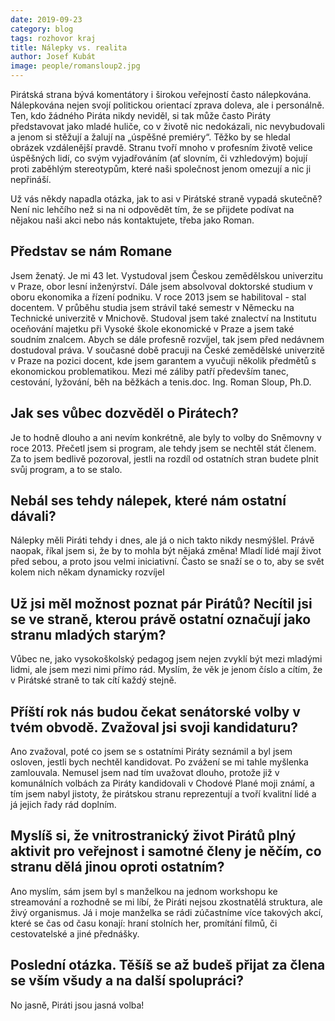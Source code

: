 ```yaml
---
date: 2019-09-23
category: blog
tags: rozhovor kraj 
title: Nálepky vs. realita
author: Josef Kubát
image: people/romansloup2.jpg
---
```


Pirátská strana bývá komentátory i širokou veřejností často nálepkována. Nálepkována nejen svojí politickou orientací zprava doleva, ale i personálně. Ten, kdo žádného Piráta nikdy neviděl, si tak může často Piráty představovat jako mladé huliče, co v životě nic nedokázali, nic nevybudovali a jenom si stěžují a žalují na „úspěšné premiéry“. Těžko by se hledal obrázek vzdálenější pravdě. Stranu tvoří mnoho v profesním životě velice úspěšných lidí, co svým vyjadřováním (ať slovním, či vzhledovým) bojují proti zaběhlým stereotypům, které naši společnost jenom omezují a nic ji nepřináší.

Už vás někdy napadla otázka, jak to asi v Pirátské straně vypadá skutečně? Není nic lehčího než si na ni odpovědět tím, že se přijdete podívat na nějakou naši akci nebo nás kontaktujete, třeba jako Roman.

## Představ se nám Romane
Jsem ženatý. Je mi 43 let. Vystudoval jsem Českou zemědělskou univerzitu v Praze, obor lesní inženýrství. Dále jsem absolvoval doktorské studium v oboru ekonomika a řízení podniku. V roce 2013 jsem se habilitoval - stal docentem. V průběhu studia jsem strávil také semestr v Německu na Technické univerzitě v Mnichově. Studoval jsem také znalectví na Institutu oceňování majetku při Vysoké škole ekonomické v Praze a jsem také soudním znalcem. Abych se dále profesně rozvíjel, tak jsem před nedávnem dostudoval práva. V současné době pracuji na České zemědělské univerzitě v Praze na pozici docent, kde jsem garantem a vyučuji několik předmětů s ekonomickou problematikou. Mezi mé záliby patří především tanec, cestování, lyžování, běh na běžkách a tenis.doc. Ing. Roman Sloup, Ph.D.

## Jak ses vůbec dozvěděl o Pirátech?
Je to hodně dlouho a ani nevím konkrétně, ale byly to volby do Sněmovny v roce 2013. Přečetl jsem si program, ale tehdy jsem se nechtěl stát členem. Za to jsem bedlivě pozoroval, jestli na rozdíl od ostatních stran budete plnit svůj program, a to se stalo.

## Nebál ses tehdy nálepek, které nám ostatní dávali?
Nálepky měli Piráti tehdy i dnes, ale já o nich takto nikdy nesmýšlel. Právě naopak, říkal jsem si, že by to mohla být nějaká změna! Mladí lidé mají život před sebou, a proto jsou velmi iniciativní. Často se snaží se o to, aby se svět kolem nich někam dynamicky rozvíjel

## Už jsi měl možnost poznat pár Pirátů? Necítil jsi se ve straně, kterou právě ostatní označují jako stranu mladých starým?
Vůbec ne, jako vysokoškolský pedagog jsem nejen zvyklí být mezi mladými lidmi, ale jsem mezi nimi přímo rád. Myslím, že věk je jenom číslo a cítím, že v Pirátské straně to tak cítí každý stejně.

## Příští rok nás budou čekat senátorské volby v tvém obvodě. Zvažoval jsi svoji kandidaturu?
Ano zvažoval, poté co jsem se s ostatními Piráty seznámil a byl jsem osloven, jestli bych nechtěl kandidovat. Po zvážení se mi tahle myšlenka zamlouvala. Nemusel jsem nad tím uvažovat dlouho, protože již v komunálních volbách za Piráty kandidovali v Chodové Plané moji známí, a tím jsem nabyl jistoty, že pirátskou stranu reprezentují a tvoří kvalitní lidé a já jejich řady rád doplním.

## Myslíš si, že vnitrostranický život Pirátů plný aktivit pro veřejnost i samotné členy je něčím, co stranu dělá jinou oproti ostatním?
Ano myslím, sám jsem byl s manželkou na jednom workshopu ke streamování a rozhodně se mi líbí, že Piráti nejsou zkostnatělá struktura, ale živý organismus. Já i moje manželka se rádi zúčastníme více takových akcí, které se čas od času konají: hraní stolních her, promítání filmů, či cestovatelské a jiné přednášky.

## Poslední otázka. Těšíš se až budeš přijat za člena se vším všudy a na další spolupráci?
No jasně, Piráti jsou jasná volba!
